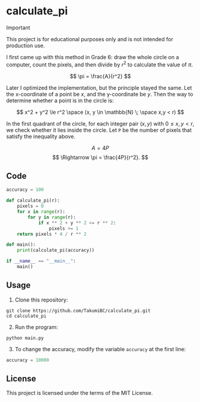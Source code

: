 # calculate_pi

> [!IMPORTANT]
> This project is for educational purposes only and is not intended for production use.

I first came up with this method in Grade 6: draw the whole circle on a computer, count the pixels, and then divide by $r^2$ to calculate the value of $\pi$.  

$$
\pi = \frac{A}{r^2}
$$

Later I optimized the implementation, but the principle stayed the same. Let the x-coordinate of a point be $x$, and the y-coordinate be $y$. Then the way to determine whether a point is in the circle is:

$$
x^2 + y^2 \le r^2 \space (x, y \in \mathbb{N} \; \space x,y < r)
$$

In the first quadrant of the circle, for each integer pair $(x, y)$ with $0 \le x, y < r$, we check whether it lies inside the circle. Let `P` be the number of pixels that satisfy the inequality above.

$$
A = 4P
$$
$$
\Rightarrow
\pi = \frac{4P}{r^2}.
$$

## Code

```python
accuracy = 100

def calculate_pi(r):
    pixels = 0
    for x in range(r):
        for y in range(r):
            if x ** 2 + y ** 2 <= r ** 2:
                pixels += 1
    return pixels * 4 / r ** 2

def main():
    print(calculate_pi(accuracy))

if __name__ == "__main__":
    main()
```

## Usage

1. Clone this repository:
```shell
git clone https://github.com/TakumiBC/calculate_pi.git
cd calculate_pi
```

2. Run the program:
```shell
python main.py
```
3. To change the accuracy, modify the variable `accuracy` at the first line:
```python
accuracy = 10000
```

## License

This project is licensed under the terms of the MIT License.
